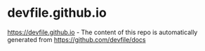 # devfile.github.io
https://devfile.github.io - The content of this repo is automatically generated from https://github.com/devfile/docs
